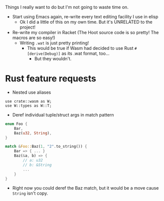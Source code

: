 Things I really want to do but I'm not going to waste time on.

- Start using Emacs again, re-write every text editing facility I use in elisp
	- Ok I did a little of this on my own time. But it's UNRELATED to the project!
- Re-write my compiler in Racket (The Hoot source code is so pretty! The macros are so easy!)
	- Writing `.wat` is just pretty printing!
		- This would be true if Wasm had decided to use Rust `#[derive(Debug)]` as its .wat format, too...
			- But they wouldn't.

# Rust feature requests
- Nested use aliases
```
use crate::wasm as W;
use W::types as W::T;
```

- Deref individual tuple/struct args in match pattern
```rust
enum Foo {
	Bar,
	Baz(u32, String),
}

match &Foo::Baz(1, "2".to_string()) {
	Bar => { ... }
	Baz(&a, b) => { 
		// a: u32
		// b: &String 
		... 
	}
}
```
- Right now you could deref the Baz match, but it would be a move cause `String` isn't copy.
